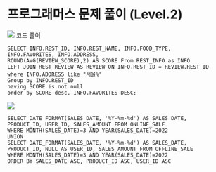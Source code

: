 # 프로그래머스 문제 풀이 (Level.2)

![](https://velog.velcdn.com/images/heehe/post/fb9bfab5-b514-4cf0-b5ef-beefc47717ce/image.png)
코드 풀이
```
SELECT INFO.REST_ID, INFO.REST_NAME, INFO.FOOD_TYPE, 
INFO.FAVORITES, INFO.ADDRESS,
ROUND(AVG(REVIEW_SCORE),2) AS SCORE From REST_INFO as INFO
LEFT JOIN REST_REVIEW AS REVIEW ON INFO.REST_ID = REVIEW.REST_ID
where INFO.ADDRESS like "서울%"
Group by INFO.REST_ID
having SCORE is not null
order by SCORE desc, INFO.FAVORITES DESC;
```
![](https://velog.velcdn.com/images/heehe/post/ad5041d8-2e0c-4c1a-853d-c683976895b1/image.png)
```
SELECT DATE_FORMAT(SALES_DATE, '%Y-%m-%d') AS SALES_DATE, 
PRODUCT_ID, USER_ID, SALES_AMOUNT FROM ONLINE_SALE
WHERE MONTH(SALES_DATE)=3 AND YEAR(SALES_DATE)=2022
UNION
SELECT DATE_FORMAT(SALES_DATE, '%Y-%m-%d') AS SALES_DATE, 
PRODUCT_ID, NULL AS USER_ID, SALES_AMOUNT FROM OFFLINE_SALE
WHERE MONTH(SALES_DATE)=3 AND YEAR(SALES_DATE)=2022
ORDER BY SALES_DATE ASC, PRODUCT_ID ASC, USER_ID ASC
```
